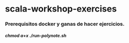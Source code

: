 # scala-workshop-exercises

### Prerequisitos docker y ganas de hacer ejercicios.

##### chmod a+x ./run-polynote.sh
